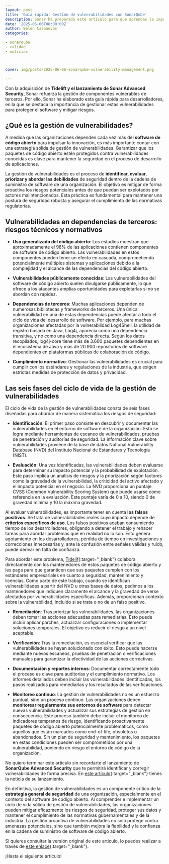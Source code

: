 ```yaml
---
layout: post
title: 'Guía rápida: Gestión de vulnerabilidades con SonarQube'
description: Sonar ha preparado este artículo para que aprendas la importancia de la gestión de las vulnerabilidades de tu software
date: '2025-06-06T08:00:00Z'
author: Belén Casanovas
categories:

- sonarqube
- calidad
- noticias



cover: img/posts/2025-06-06-sonarqube-vulnerability-management.png

---
```


Con la adquisición de **Tidelift y el lanzamiento de Sonar Advanced Security**, Sonar refuerza la gestión de componentes vulnerables de terceros. Por ello, Sonar ha elaborado esta guía rápida para desarrolladores, en la que se destaca la importancia de gestionar estas vulnerabilidades para proteger el software y mitigar riesgos.


<h2>¿Qué es la gestión de vulnerabilidades?</h2>

A medida que las organizaciones dependen cada vez más del **software de código abierto** para impulsar la innovación, es más importante contar con una estrategia sólida de gestión de vulnerabilidades. Garantizar que los paquetes de código abierto estén protegidos contra vulnerabilidades conocidas es clave para mantener la seguridad en el proceso de desarrollo de aplicaciones.

La gestión de vulnerabilidades es el proceso de **identificar, evaluar, priorizar y abordar las debilidades** de seguridad dentro de la cadena de suministro de software de una organización. El objetivo es mitigar de forma proactiva los riesgos potenciales antes de que puedan ser explotados por actores malintencionados. Esta práctica es fundamental para mantener una postura de seguridad robusta y asegurar el cumplimiento de las normativas regulatorias.

<h2>Vulnerabilidades en dependencias de terceros: riesgos técnicos y normativos</h2>

- **Uso generalizado del código abierto**: Los estudios muestran que aproximadamente el 98% de las aplicaciones contienen componentes de software de código abierto. Las vulnerabilidades en estos componentes pueden tener un efecto en cascada, comprometiendo potencialmente múltiples sistemas y aplicaciones debido a la complejidad y el alcance de las dependencias del código abierto.

- **Vulnerabilidades públicamente conocidas**: Las vulnerabilidades del software de código abierto suelen divulgarse públicamente, lo que ofrece a los atacantes amplias oportunidades para explotarlas si no se abordan con rapidez.

- **Dependencias de terceros**: Muchas aplicaciones dependen de numerosas bibliotecas y frameworks de terceros. Una única vulnerabilidad en una de estas dependencias puede afectar a todo el ciclo de vida del desarrollo de software. Por ejemplo, para muchas organizaciones afectadas por la vulnerabilidad Log4Shell, la utilidad de registro basada en Java, Log4j, aparecía como una dependencia transitiva, y no como una dependencia directa. Según los datos recopilados, log4j-core tiene más de 3.600 paquetes dependientes en el ecosistema de Java y más de 20.900 repositorios de software dependientes en plataformas públicas de colaboración de código.

- **Cumplimiento normativo**: Gestionar las vulnerabilidades es crucial para cumplir con los estándares y regulaciones de la industria, que exigen estrictas medidas de protección de datos y privacidad.

<h2>Las seis fases del ciclo de vida de la gestión de vulnerabilidades</h2>

El ciclo de vida de la gestión de vulnerabilidades consta de seis fases diseñadas para abordar de manera sistemática los riesgos de seguridad:

- **Identificación**: El primer paso consiste en descubrir y documentar las vulnerabilidades en el entorno de software de la organización. Esto se logra mediante herramientas de escaneo de vulnerabilidades, pruebas de penetración y auditorías de seguridad. La información clave sobre vulnerabilidades proviene de la base de datos National Vulnerability Database (NVD) del Instituto Nacional de Estándares y Tecnología (NIST).

- **Evaluación**: Una vez identificadas, las vulnerabilidades deben evaluarse para determinar su impacto potencial y la probabilidad de explotación. Este paso implica un análisis de riesgos y la priorización según factores como la gravedad de la vulnerabilidad, la criticidad del activo afectado y el impacto potencial en el negocio. La NVD proporciona un puntaje CVSS (Common Vulnerability Scoring System) que puede usarse como referencia en la evaluación. Este puntaje varía de 0 a 10, siendo 0 de gravedad mínima y 10 la máxima gravedad.

Al evaluar vulnerabilidades, es importante tener en cuenta **los falsos positivos**. Se trata de vulnerabilidades reales cuyo impacto depende de **criterios específicos de uso**. Los falsos positivos acaban consumiendo tiempo de los desarrolladores, obligando a detener el trabajo y rehacer tareas para abordar problemas que en realidad no lo son. Esto genera agotamiento en los desarrolladores, pérdida de tiempo en investigaciones y correcciones innecesarias y, ante la confusión entre señales válidas y ruido, puede derivar en falta de confianza.

Para abordar este problema, [Tidelif](https://www.sonarsource.com/company/press-releases/sonar-to-acquire-tidelift/){:target="_blank"} colabora directamente con los mantenedores de estos paquetes de código abierto y les paga para que garanticen que sus paquetes cumplen con los estándares empresariales en cuanto a seguridad, mantenimiento y licencias. Como parte de este trabajo, cuando se identifican vulnerabilidades a partir del NVD u otras bases de datos, pedimos a los mantenedores que indiquen claramente el alcance y la gravedad de verse afectados por vulnerabilidades específicas. Además, proporcionan contexto sobre la vulnerabilidad, incluido si se trata o no de un falso positivo.

- **Remediación**: Tras priorizar las vulnerabilidades, las organizaciones deben tomar las acciones adecuadas para remediarlas. Esto puede incluir aplicar parches, actualizar configuraciones o implementar soluciones temporales. El objetivo es reducir el riesgo a un nivel aceptable.

- **Verificación**: Tras la remediación, es esencial verificar que las vulnerabilidades se hayan solucionado con éxito. Esto puede hacerse mediante nuevos escaneos, pruebas de penetración o verificaciones manuales para garantizar la efectividad de las acciones correctivas.

- **Documentación y reportes internos**: Documentar correctamente todo el proceso es clave para auditorías y el cumplimiento normativo. Los informes detallados deben incluir las vulnerabilidades identificadas, los pasos realizados para remediarlas y los resultados de las verificaciones.

- **Monitoreo continuo**: La gestión de vulnerabilidades no es un esfuerzo puntual, sino un proceso continuo. Las organizaciones deben **monitorear regularmente sus entornos de software** para detectar nuevas vulnerabilidades y actualizar sus estrategias de gestión en consecuencia. Este proceso también debe incluir el monitoreo de indicadores tempranos de riesgo, identificando proactivamente paquetes de código abierto potencialmente problemáticos, como aquellos que están marcados como end-of-life, obsoletos o abandonados. Sin un plan de seguridad y mantenimiento, los paquetes en estas condiciones pueden ser comprometidos por una vulnerabilidad, poniendo en riesgo el entorno de código de la organización.

No quiero terminar este artículo sin recordarte el lanzamiento de **SonarQube Advanced Security** que te permitirá identificar y corregir vulnerabilidades de forma precisa. En [este artículo](/sonarqube-advanced-security){:target="_blank"} tienes la noticia de su lanzamiento. 


En definitiva, la gestión de vulnerabilidades es un componente crítico de la **estrategia general de seguridad** de una organización, especialmente en el contexto del software de código abierto. Al comprender e implementar un ciclo de vida sólido de gestión de vulnerabilidades, las organizaciones pueden mitigar eficazmente los riesgos de seguridad, proteger sus datos y mantener el cumplimiento de las normativas gubernamentales y de la industria. La gestión proactiva de vulnerabilidades no solo protege contra amenazas potenciales, sino que también mejora la fiabilidad y la confianza en la cadena de suministro de software de código abierto.

Si quieres consultar la versión original de este articulo, lo puedes realizar a través de [este enlace](https://www.sonarsource.com/learn/vulnerability-management/){:target="_blank"}.

¡Hasta el siguiente artículo!





